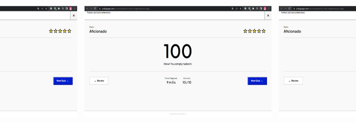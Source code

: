 <div style="text-align: center; display: flex; justify-content: center;">
  <img src="./Quiz%20Results/codeguage.png" alt="codeguage" style="margin: 0 10px;" height="300">
  <img src="./Quiz%20Results/codeguage.png" alt="codeguage" style="margin: 0 10px;" height="300">
  <img src="./Quiz%20Results/codeguage.png" alt="codeguage" style="margin: 0 10px;" height="300">
</div>
